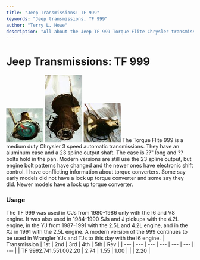 ```yaml
---
title: "Jeep Transmissions: TF 999"
keywords: "Jeep transmissions, TF 999"
author: "Terry L. Howe"
description: "All about the Jeep TF 999 Torque Flite Chrysler transmission."
---
```


# Jeep Transmissions: TF 999
[![999 front](/trans/tf9991_.jpg)](/trans/tf9991.jpg)
[![999 back](/trans/tf9993_.jpg)](/trans/tf9993.jpg)
[![999 side](/trans/tf9992_.jpg)](/trans/tf9992.jpg)
The Torque Flite 999 is a medium duty Chrysler 3 speed automatic
transmissions.  They have an aluminum case and a 23 spline
output shaft.  The case is ??" long and ?? bolts hold in the pan.
Modern versions are still use the 23 spline output,
but engine bolt patterns have changed and the newer ones have
electronic shift control.  I have conflicting information about
torque converters.  Some say early models did not have a lock up
torque converter and some say they did.  Newer models have a lock
up torque converter.
### Usage
The TF 999 was used in CJs from 1980-1986 only with the I6 and V8
engine.  It was also used in 1984-1990 SJs and J pickups with the
4.2L engine, in the YJ from 1987-1991 with the 2.5L and 4.2L engine,
and in the XJ in 1991 with the 2.5L engine.  A modern version of the
999 continues to be used in Wrangler YJs and TJs to this day with
the I6 engine.
| Transmission | 1st | 2nd | 3rd | 4th | 5th | Rev |
| --- | --- | --- | --- | --- | --- | --- |
| TF 9992.741.551.002.20 | 2.74 | 1.55 | 1.00 |  |  | 2.20 |
